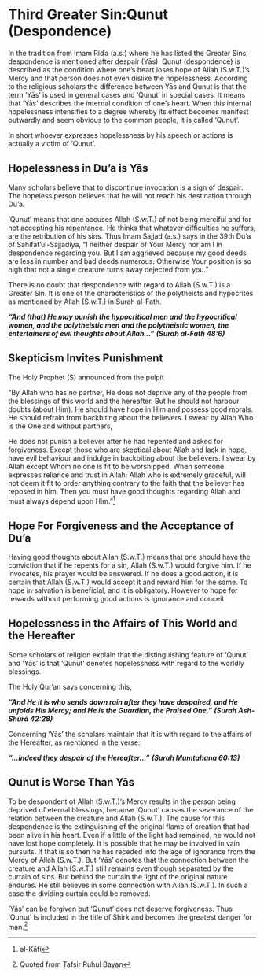 Third Greater Sin:Qunut (Despondence)
=====================================

In the tradition from Imam Riďa (a.s.) where he has listed the Greater
Sins, despondence is mentioned after despair (Yās). Qunut (despondence)
is described as the condition where one’s heart loses hope of Allah
(S.w.T.)’s Mercy and that person does not even dislike the hopelessness.
According to the religious scholars the difference between Yās and Qunut
is that the term ‘Yās’ is used in general cases and ‘Qunut’ in special
cases. It means that ‘Yās’ describes the internal condition of one’s
heart. When this internal hopelessness intensifies to a degree whereby
its effect becomes manifest outwardly and seem obvious to the common
people, it is called ‘Qunut’.

In short whoever expresses hopelessness by his speech or actions is
actually a victim of ‘Qunut’.

Hopelessness in Du’a is Yās
---------------------------

Many scholars believe that to discontinue invocation is a sign of
despair. The hopeless person believes that he will not reach his
destination through Du’a.

‘Qunut’ means that one accuses Allah (S.w.T.) of not being merciful and
for not accepting his repentance. He thinks that whatever difficulties
he suffers, are the retribution of his sins. Thus Imam Sajjad (a.s.)
says in the 39th Du’a of Sahifat’ul-Sajjadiya, “I neither despair of
Your Mercy nor am I in despondence regarding you. But I am aggrieved
because my good deeds are less in number and bad deeds numerous.
Otherwise Your position is so high that not a single creature turns away
dejected from you.”

There is no doubt that despondence with regard to Allah (S.w.T.) is a
Greater Sin. It is one of the characteristics of the polytheists and
hypocrites as mentioned by Allah (S.w.T.) in Surah al-Fath.

***“And (that) He may punish the hypocritical men and the hypocritical
women, and the polytheistic men and the polytheistic women, the
entertainers of evil thoughts about Allah...”*** ***(Surah al-Fath
48:6)***

Skepticism Invites Punishment
-----------------------------

The Holy Prophet (S) announced from the pulpit

“By Allah who has no partner, He does not deprive any of the people from
the blessings of this world and the hereafter. But he should not harbour
doubts (about Him). He should have hope in Him and possess good morals.
He should refrain from backbiting about the believers. I swear by Allah
Who is the One and without partners,

He does not punish a believer after he had repented and asked for
forgiveness. Except those who are skeptical about Allah and lack in
hope, have evil behaviour and indulge in backbiting about the believers.
I swear by Allah except Whom no one is fit to be worshipped. When
someone expresses reliance and trust in Allah; Allah who is extremely
graceful, will not deem it fit to order anything contrary to the faith
that the believer has reposed in him. Then you must have good thoughts
regarding Allah and must always depend upon Him.”[^1]

Hope For Forgiveness and the Acceptance of Du’a
-----------------------------------------------

Having good thoughts about Allah (S.w.T.) means that one should have the
conviction that if he repents for a sin, Allah (S.w.T.) would forgive
him. If he invocates, his prayer would be answered. If he does a good
action, it is certain that Allah (S.w.T.) would accept it and reward him
for the same. To hope in salvation is beneficial, and it is obligatory.
However to hope for rewards without performing good actions is ignorance
and conceit.

Hopelessness in the Affairs of This World and the Hereafter
-----------------------------------------------------------

Some scholars of religion explain that the distinguishing feature of
‘Qunut’ and ‘Yās’ is that ‘Qunut’ denotes hopelessness with regard to
the worldly blessings.

The Holy Qur’an says concerning this,

***“And He it is who sends down rain after they have despaired, and He
unfolds His Mercy; and He is the Guardian, the Praised One.”***
***(Surah Ash-Shūrā 42:28)***

Concerning ‘Yās’ the scholars maintain that it is with regard to the
affairs of the Hereafter, as mentioned in the verse:

***“...indeed they despair of the Hereafter...”*** ***(Surah Mumtahana
60:13)***

Qunut is Worse Than Yās
-----------------------

To be despondent of Allah (S.w.T.)’s Mercy results in the person being
deprived of eternal blessings, because ‘Qunut’ causes the severance of
the relation between the creature and Allah (S.w.T.). The cause for this
despondence is the extinguishing of the original flame of creation that
had been alive in his heart. Even if a little of the light had remained,
he would not have lost hope completely. It is possible that he may be
involved in vain pursuits. If that is so then he has receded into the
age of ignorance from the Mercy of Allah (S.w.T.). But ‘Yās’ denotes
that the connection between the creature and Allah (S.w.T.) still
remains even though separated by the curtain of sins. But behind the
curtain the light of the original nature endures. He still believes in
some connection with Allah (S.w.T.). In such a case the dividing curtain
could be removed.

‘Yās’ can be forgiven but ‘Qunut’ does not deserve forgiveness. Thus
‘Qunut’ is included in the title of Shirk and becomes the greatest
danger for man.[^2]

[^1]: al-Kāfi

[^2]: Quoted from Tafsir Ruhul Bayan


